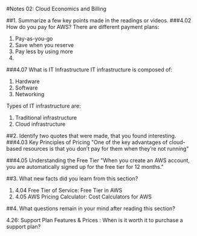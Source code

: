 #Notes 02: Cloud Economics and Billing

##1. Summarize a few key points made in the readings or videos.
###4.02 How do you pay for AWS?
There are different payment plans:
1. Pay-as-you-go
2. Save when you reserve
3. Pay less by using more
4. 
###4.07 What is IT Infrastructure
IT infrastructure is composed of:
1. Hardware
2. Software
3. Networking

Types of IT infrastructure are:
1. Traditional infrastructure
2. Cloud infrastructure

##2. Identify two quotes that were made, that you found interesting.
###4.03 Key Principles of Pricing
"One of the key advantages of cloud-based resources is that you don’t pay for them when they’re not running"

###4.05 Understanding the Free Tier
"When you create an AWS account, you are automatically signed up for the free tier for 12 months."

##3. What new facts did you learn from this section?

1. 4.04 Free Tier of Service: Free Tier in AWS
2. 4.05 AWS Pricing Calculator: Cost Calculators for AWS

##4. What questions remain in your mind after reading this section?

4.26: Support Plan Features & Prices : 
When is it worth it to purchase a support plan?

